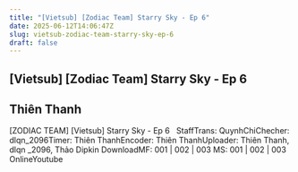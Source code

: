 ```yaml
---
title: "[Vietsub] [Zodiac Team] Starry Sky - Ep 6"
date: 2025-06-12T14:06:47Z
slug: vietsub-zodiac-team-starry-sky-ep-6
draft: false
---
```


## [Vietsub] [Zodiac Team] Starry Sky - Ep 6

## Thiên Thanh

[ZODIAC TEAM] [Vietsub] Starry Sky - Ep 6​ ​ ​
 ​Staff​Trans: QuynhChi​Checher: dlqn_2096​Timer: Thiên Thanh​Encoder: Thiên Thanh​Uploader: Thiên Thanh, dlqn _2096, Thảo Dipkin​ ​Download​MF: 001 | 002 | 003​ ​MS: 001 | 002 | 003​ ​Online​Youtube​ ​ ​ ​ ​ ​ ​ ​